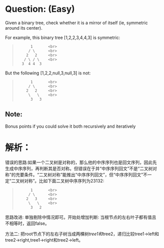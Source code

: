 # Question: (Easy)

Given a binary tree, check whether it is a mirror of itself (ie, symmetric around its center).

For example, this binary tree [1,2,2,3,4,4,3] is symmetric:

>   		1       <br>
>		   / \      <br>
>		  2   2     <br>
>        / \ / \    <br>
>       3  4 4  3

But the following [1,2,2,null,3,null,3] is not:

>   		1       <br>
>		   / \      <br>
>		  2   2     <br>
>          \   \    <br>
>           3   3

## Note:

Bonus points if you could solve it both recursively and iteratively


# 解析：

错误的思路:如果一个二叉树是对称的，那么他的中序序列也是回文序列，因此先生成中序序列，再判断其是否对称。但错误在于并“中序序列回文”不是“二叉树对称”的充要条件。“二叉树对称”能推出“中序序列回文”，但“中序序列回文”不一定“二叉树对称”。比如下面二叉树中序序列为23132:

>   		1       <br>
>		   / \      <br>
>		  2   3     <br>
>          \   \    <br>
>           3   2

思路改进: 单独剔除中情况即可。开始处增加判断: 当根节点的左右叶子都有值且不相等时，返回false。 

方法二: 把root节点下的左右子树当成两棵树*tree1和*tree2，递归比较tree1->left和tree2->right,tree1->right和tree2->left。